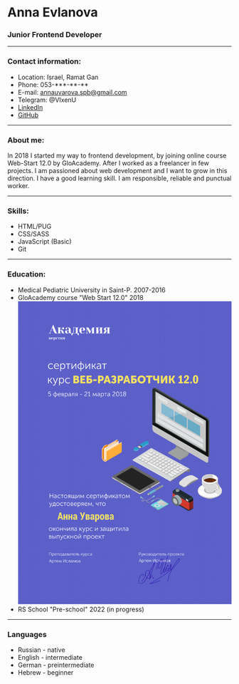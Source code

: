# Anna Evlanova

### Junior Frontend Developer
---
### Contact information:
* Location: Israel, Ramat Gan
* Phone: 053-\*\*\*-\*\*-\*\*
* E-mail: [annauvarova.spb@gmail.com](mailto:annauvarova.spb@gmail.com)
* Telegram: @VIxenU
* [LinkedIn](https://www.linkedin.com/in/anna-evlanova-290041234/)
* [GitHub](https://github.com/AnnaSonn)
---
### About me:
In 2018 I started my way to frontend development, by joining online course Web-Start 12.0 by GloAcademy. After I worked as a freelancer in few projects. I am passioned about web development and I want to grow in this direction.
I have a good learning skill. I am responsible, reliable and punctual worker.
___
### Skills:
- HTML/PUG
- CSS/SASS
- JavaScript (Basic)
- Git
___
### Education:
- Medical Pediatric University in Saint-P. 2007-2016
- GloAcademy course "Web Start 12.0" 2018
![sertificate](/img/diplom.png "sertificate")
- RS School "Pre-school" 2022 (in progress)
---
### Languages
- Russian - native
- English - intermediate
- German - preintermediate
- Hebrew - beginner


